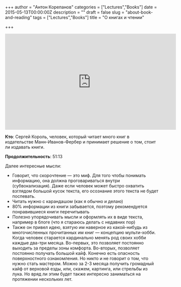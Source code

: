 +++
author = "Антон Корепанов"
categories = ["Lectures","Books"]
date = 2015-05-13T00:00:00Z
description = ""
draft = false
slug = "about-book-and-reading"
tags = ["Lectures","Books"]
title = "О книгах и чтении"

+++


<iframe width="560" height="315" src="https://www.youtube.com/embed/1QTLgjAwte8" frameborder="0" allowfullscreen></iframe>

**Кто**: Сергей Король, человек, который читает много книг в издательстве Манн-Иванов-Фербер и принимает решение о том, стоит ли издавать книги.

**Продолжительность**: 51:13

Далее интересные мысли:

- Говорит, что скорочтение — это миф. Для того чтобы понимать информацию, она должна проговариваться внутри (субвокализация). Даже если человек может быстро охватить взглядом большой кусок текста, его осознание этого текста не будет поспевать.
- Читать нужно с карандашом (как я обычно и делаю)
- 80% информации из книги забывается, поэтому рекомендуется понравившиеся книги перечитывать
- Полезно упорядочивать мысли и оформлять их в виде текста, например в блоге (что я стараюсь делать с недавних пор)
- Также он привел идею, взятую им наверное из какой-нибудь из многочисленных прочитанных им книг — концепцию мульти-хобби. Когда человек старается кардинально менять род своих хобби каждые два-три месяца. Во-первых, это позволяет постоянно выходить за пределы зоны комфорта. Во-вторых, позволяет постоянно получать большой кайф. Конечно есть опасность поверхностного ознакомления. Но никто и не говорит о том, что нужно стать мастером. Можно за 2-3 месяца получить громадный кайф от верховой езды, или, скажем, картинга, или стрельбы из лука. Но вряд ли этим будет также интересно заниматься на протяжении нескольких лет.


